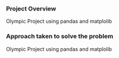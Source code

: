 ### Project Overview

 Olympic Project using pandas and matplolib


### Approach taken to solve the problem

 Olympic Project using pandas and matplolib


